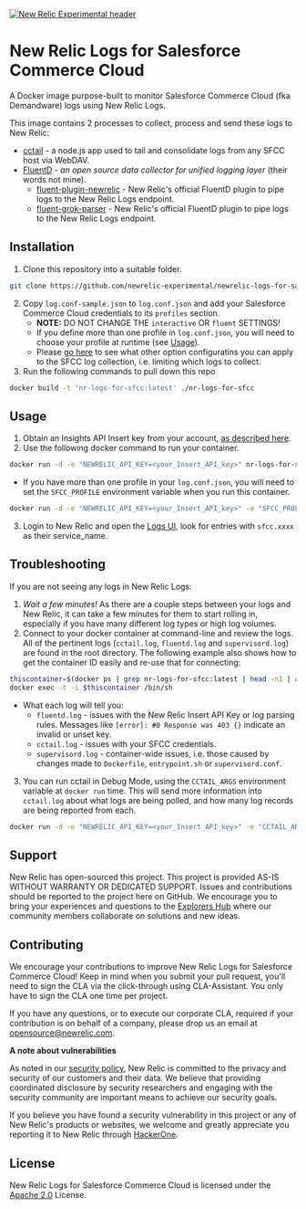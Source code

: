[![New Relic Experimental header](https://github.com/newrelic/opensource-website/raw/master/src/images/categories/Experimental.png)](https://opensource.newrelic.com/oss-category/#new-relic-experimental)

# New Relic Logs for Salesforce Commerce Cloud

A Docker image purpose-built to monitor Salesforce Commerce Cloud (fka Demandware) logs using New Relic Logs.

This image contains 2 processes to collect, process and send these logs to New Relic:
  * [cctail](https://github.com/newrelic-forks/cctail) - a node.js app used to tail and consolidate logs from any SFCC host via WebDAV.
  * [FluentD](https://www.fluentd.org) - _an open source data collector for unified logging layer_ (their words not mine).
    * [fluent-plugin-newrelic](https://docs.newrelic.com/docs/logs/enable-log-management-new-relic/enable-log-monitoring-new-relic/fluentd-plugin-log-forwarding) - New Relic's official FluentD plugin to pipe logs to the New Relic Logs endpoint.
    * [fluent-grok-parser](https://docs.newrelic.com/docs/logs/enable-log-management-new-relic/enable-log-monitoring-new-relic/fluentd-plugin-log-forwarding) - New Relic's official FluentD plugin to pipe logs to the New Relic Logs endpoint.

## Installation

1. Clone this repository into a suitable folder.
```sh
git clone https://github.com/newrelic-experimental/newrelic-logs-for-salesforce-commerce-cloud.git nr-logs-for-sfcc
```
2. Copy `log.conf-sample.json` to `log.conf.json` and add your Salesforce Commerce Cloud credentials to its `profiles` section.
    * **NOTE:** DO NOT CHANGE THE `interactive` OR `fluent` SETTINGS!
    * If you define more than one profile in `log.conf.json`, you will need to choose your profile at runtime (see [Usage](#usage)).
    * Please [go here](https://github.com/newrelic-forks/cctail#optional-configurations) to see what other option configuratins you can apply to the SFCC log collection, i.e. limiting which logs to collect.
3. Run the following commands to pull down this repo
```sh
docker build -t 'nr-logs-for-sfcc:latest' ./nr-logs-for-sfcc
```

## Usage

1. Obtain an Insights API Insert key from your account, [as described here](https://docs.newrelic.com/docs/telemetry-data-platform/ingest-manage-data/ingest-apis/use-event-api-report-custom-events#register).
2. Use the following docker command to run your container.
```sh
docker run -d -e "NEWRELIC_API_KEY=<your_Insert_API_key>" nr-logs-for-sfcc:latest
```
  * If you have more than one profile in your `log.conf.json`, you will need to set the `SFCC_PROFILE` environment variable when you run this container.
```sh
docker run -d -e "NEWRELIC_API_KEY=<your_Insert_API_key>" -e "SFCC_PROFILE=<profile_name>" nr-logs-for-sfcc:latest
```
3. Login to New Relic and open the [Logs UI](https://one.newrelic.com/launcher/logger.log-launcher), look for entries with `sfcc.xxxx` as their service_name.

## Troubleshooting

If you are not seeing any logs in New Relic Logs:
1. _Wait a few minutes!_ As there are a couple steps between your logs and New Relic, it can take a few minutes for them to start rolling in, especially if you have many different log types or high log volumes.
2. Connect to your docker container at command-line and review the logs. All of the pertinent logs (`cctail.log`, `fluentd.log` and `supervisord.log`) are found in the root directory. The following example also shows how to get the container ID easily and re-use that for connecting:
```sh
thiscontainer=$(docker ps | grep nr-logs-for-sfcc:latest | head -n1 | awk '{print $1;}')
docker exec -t -i $thiscontainer /bin/sh
```

  * What each log will tell you:
    * `fluentd.log` - issues with the New Relic Insert API Key or log parsing rules. Messages like `[error]: #0 Response was 403 {}` indicate an invalid or unset key.
    * `cctail.log` - issues with your SFCC credentials.
    * `supervisord.log` - container-wide issues, i.e. those caused by changes made to `Dockerfile`, `entrypoint.sh` or `supervisord.conf`.
3. You can run cctail in Debug Mode, using the `CCTAIL_ARGS` environment variable at `docker run` time. This will send more information into `cctail.log` about what logs are being polled, and how many log records are being reported from each.
```sh
docker run -d -e "NEWRELIC_API_KEY=<your_Insert_API_key>" -e "CCTAIL_ARGS=-d" nr-logs-for-sfcc:latest
```

## Support

New Relic has open-sourced this project. This project is provided AS-IS WITHOUT WARRANTY OR DEDICATED SUPPORT. Issues and contributions should be reported to the project here on GitHub. We encourage you to bring your experiences and questions to the [Explorers Hub](https://discuss.newrelic.com) where our community members collaborate on solutions and new ideas.

## Contributing

We encourage your contributions to improve New Relic Logs for Salesforce Commerce Cloud! Keep in mind when you submit your pull request, you'll need to sign the CLA via the click-through using CLA-Assistant. You only have to sign the CLA one time per project.

If you have any questions, or to execute our corporate CLA, required if your contribution is on behalf of a company,  please drop us an email at opensource@newrelic.com.

**A note about vulnerabilities**

As noted in our [security policy](../../security/policy), New Relic is committed to the privacy and security of our customers and their data. We believe that providing coordinated disclosure by security researchers and engaging with the security community are important means to achieve our security goals.

If you believe you have found a security vulnerability in this project or any of New Relic's products or websites, we welcome and greatly appreciate you reporting it to New Relic through [HackerOne](https://hackerone.com/newrelic).

## License

New Relic Logs for Salesforce Commerce Cloud is licensed under the [Apache 2.0](http://apache.org/licenses/LICENSE-2.0.txt) License.
